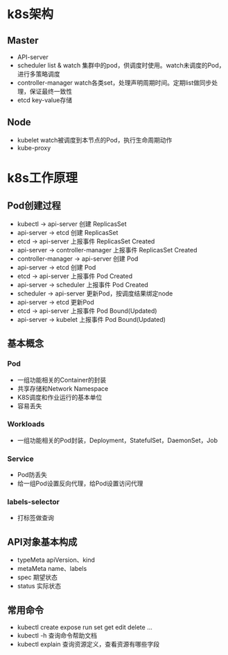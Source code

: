 # k8s架构
## Master
- API-server
- scheduler list & watch 集群中的pod，供调度时使用。watch未调度的Pod，进行多策略调度
- controller-manager watch各类set，处理声明周期时间。定期list做同步处理，保证最终一致性
- etcd key-value存储

## Node
- kubelet watch被调度到本节点的Pod，执行生命周期动作
- kube-proxy

# k8s工作原理

## Pod创建过程
- kubectl -> api-server 创建 ReplicasSet
- api-server -> etcd 创建 ReplicasSet
- etcd -> api-server 上报事件 ReplicasSet Created
- api-server -> controller-manager 上报事件 ReplicasSet Created
- controller-manager -> api-server 创建 Pod
- api-server -> etcd 创建 Pod
- etcd -> api-server 上报事件 Pod Created
- api-server -> scheduler 上报事件 Pod Created
- scheduler -> api-server 更新Pod，按调度结果绑定node
- api-server -> etcd 更新Pod
- etcd -> api-server 上报事件 Pod Bound(Updated)
- api-server -> kubelet 上报事件 Pod Bound(Updated)

## 基本概念
### Pod
- 一组功能相关的Container的封装
- 共享存储和Network Namespace
- K8S调度和作业运行的基本单位
- 容易丢失
### Workloads
- 一组功能相关的Pod封装，Deployment，StatefulSet，DaemonSet，Job
### Service
- Pod防丢失
- 给一组Pod设置反向代理，给Pod设置访问代理
### labels-selector
- 打标签做查询

## API对象基本构成
- typeMeta apiVersion、kind
- metaMeta name、labels
- spec     期望状态
- status   实际状态

## 常用命令
- kubectl create expose run set get edit delete ...
- kubectl -h 查询命令帮助文档
- kubectl explain 查询资源定义，查看资源有哪些字段

